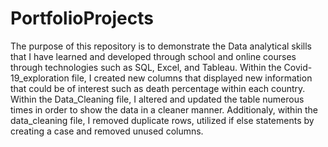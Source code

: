 # PortfolioProjects
The purpose of this repository is to demonstrate the Data analytical skills that I have learned and developed through school and online courses through technologies such as SQL, Excel, and Tableau.
Within the Covid-19_exploration file, I created new columns that displayed new information that could be of interest such as death percentage within each country.
Within the Data_Cleaning file, I altered and updated the table numerous times in order to show the data in a cleaner manner.
Additionaly, within the data_cleaning file, I removed duplicate rows, utilized if else statements by creating a case and removed unused columns.
